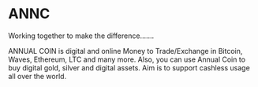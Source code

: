 # ANNC
Working together to make the difference.......


ANNUAL COIN is digital and online Money to Trade/Exchange in Bitcoin, Waves, Ethereum, LTC and many more. Also, you can use Annual Coin to buy digital gold, silver and digital assets. Aim is to support cashless usage all over the world.
